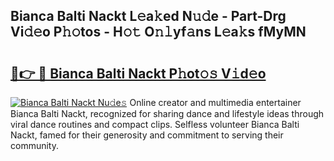 ## Bianca Balti Nackt L𝚎a𝚔ed N𝚞𝚍e - Part-Drg Vi𝚍𝚎o P𝚑𝚘tos - H𝚘𝚝 O𝚗𝚕yf𝚊ns L𝚎a𝚔s fMyMN

# <h2><a href="http://kf6fk8.oniu.top/?m=Bianca+Balti+Nackt">🔗👉 🔴 Bianca Balti Nackt P𝚑ot𝚘𝚜 V𝚒d𝚎o</a></h2>

[![Bianca Balti Nackt Nu𝚍e𝚜](https://i.imgur.com/0qMVB7G.gif)](http://kf6fk8.oniu.top/?m=Bianca+Balti+Nackt)
Online creator and multimedia entertainer Bianca Balti Nackt, recognized for sharing dance and lifestyle ideas through viral dance routines and compact clips. Selfless volunteer Bianca Balti Nackt, famed for their generosity and commitment to serving their community.  
